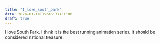 ```yaml
---
title: "I_love_south_park"
date: 2024-03-14T19:46:37+11:00
draft: true
---
```


I love South Park. I think it is the best running animation series. It should be considered national treasure.

